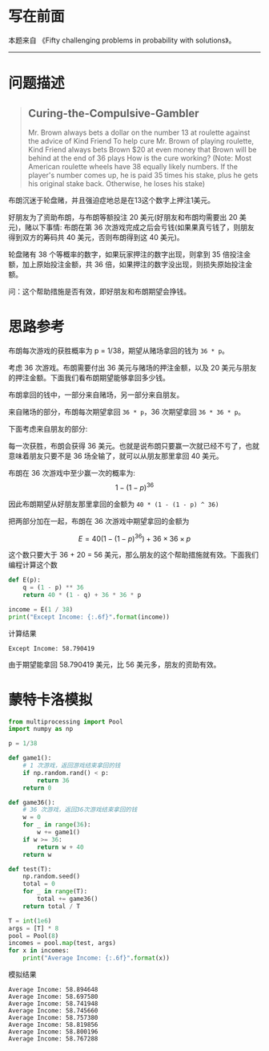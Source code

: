 # 写在前面

本题来自 《Fifty challenging problems in probability with solutions》。

---

# 问题描述

>Curing-the-Compulsive-Gambler
>--
>Mr. Brown always bets a dollar on the number 13 at roulette against the advice of Kind Friend
>To help cure Mr. Brown of playing roulette, Kind Friend always bets Brown $20 at even money that Brown will be behind at the end of 36 plays
>How is the cure working?
>(Note: Most American roulette wheels have 38 equally likely numbers. If the player's number comes up, he is paid 35 times his stake, plus he gets his original stake back. Otherwise, he loses his stake)

布朗沉迷于轮盘赌，并且强迫症地总是在13这个数字上押注1美元。

好朋友为了资助布朗，与布朗等额投注 20 美元(好朋友和布朗均需要出 20 美元)，赌以下事情: 布朗在第 36 次游戏完成之后会亏钱(如果果真亏钱了，则朋友得到双方的筹码共 40 美元，否则布朗得到这 40 美元)。

轮盘赌有 38 个等概率的数字，如果玩家押注的数字出现，则拿到 35 倍投注金额，加上原始投注金额，共 36 倍，如果押注的数字没出现，则损失原始投注金额。

问：这个帮助措施是否有效，即好朋友和布朗期望会挣钱。

# 思路参考

布朗每次游戏的获胜概率为 p = 1/38，期望从赌场拿回的钱为 `36 * p`。

考虑 36 次游戏。布朗需要付出 36 美元与赌场的押注金额，以及 20 美元与朋友的押注金额。下面我们看布朗期望能够拿回多少钱。

布朗拿回的钱中，一部分来自赌场，另一部分来自朋友。

来自赌场的部分，布朗每次期望拿回 `36 * p`，36 次期望拿回 `36 * 36 * p`。

下面考虑来自朋友的部分:

每一次获胜，布朗会获得 36 美元。也就是说布朗只要赢一次就已经不亏了，也就意味着朋友只要不是 36 场全输了，就可以从朋友那里拿回 40 美元。

布朗在 36 次游戏中至少赢一次的概率为:
$$
1 - (1 - p)^{36}
$$

因此布朗期望从好朋友那里拿回的金额为 `40 * (1 - (1 - p) ^ 36)`

把两部分加在一起，布朗在 36 次游戏中期望拿回的金额为

$$
E = 40(1 - (1 - p)^{36}) + 36 \times 36 \times p
$$

这个数只要大于 36 + 20 = 56 美元，那么朋友的这个帮助措施就有效。下面我们编程计算这个数

```python
def E(p):
    q = (1 - p) ** 36
    return 40 * (1 - q) + 36 * 36 * p

income = E(1 / 38)
print("Except Income: {:.6f}".format(income))
```

计算结果

```plain
Except Income: 58.790419
```

由于期望能拿回 58.790419 美元，比 56 美元多，朋友的资助有效。

# 蒙特卡洛模拟

```python
from multiprocessing import Pool
import numpy as np

p = 1/38

def game1():
    # 1 次游戏，返回游戏结束拿回的钱
    if np.random.rand() < p:
        return 36
    return 0

def game36():
    # 36 次游戏，返回36次游戏结束拿回的钱
    w = 0
    for _ in range(36):
        w += game1()
    if w >= 36:
        return w + 40
    return w

def test(T):
    np.random.seed()
    total = 0
    for _ in range(T):
        total += game36()
    return total / T

T = int(1e6)
args = [T] * 8
pool = Pool(8)
incomes = pool.map(test, args)
for x in incomes:
    print("Average Income: {:.6f}".format(x))
```

模拟结果

```plain
Average Income: 58.894648
Average Income: 58.697580
Average Income: 58.741948
Average Income: 58.745660
Average Income: 58.757380
Average Income: 58.819856
Average Income: 58.800196
Average Income: 58.767288
```


